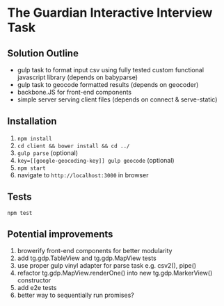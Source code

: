 # The Guardian Interactive Interview Task

## Solution Outline

* gulp task to format input csv using fully tested custom functional javascript library (depends on babyparse)
* gulp task to geocode formatted results (depends on geocoder)
* backbone.JS for front-end components
* simple server serving client files (depends on connect & serve-static)

## Installation

1. `npm install`
2. `cd client && bower install && cd ../`
3. `gulp parse` (optional)
4. `key=[[google-geocoding-key]] gulp geocode` (optional)
5. `npm start`
5. navigate to `http://localhost:3000` in browser

## Tests

`npm test`

## Potential improvements

1. browerify front-end components for better modularity
2. add tg.gdp.TableView and tg.gdp.MapView tests
3. use proper gulp vinyl adapter for parse task e.g. csv2(), pipe()
4. refactor tg.gdp.MapView.renderOne() into new tg.gdp.MarkerView() constructor
5. add e2e tests
6. better way to sequentially run promises?
